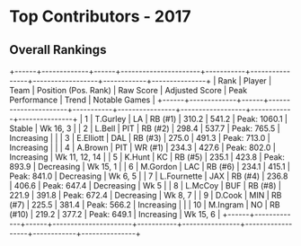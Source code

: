 # Top Contributors - 2017

## Overall Rankings

+------+-------------+------+----------------------+-----------+----------------+------------------+------------+---------------+
| Rank | Player      | Team | Position (Pos. Rank) | Raw Score | Adjusted Score | Peak Performance | Trend      | Notable Games |
+------+-------------+------+----------------------+-----------+----------------+------------------+------------+---------------+
| 1    | T.Gurley    | LA   | RB (#1)              | 310.2     | 541.2          | Peak: 1060.1     | Stable     | Wk 16, 3      |
| 2    | L.Bell      | PIT  | RB (#2)              | 298.4     | 537.7          | Peak: 765.5      | Increasing |               |
| 3    | E.Elliott   | DAL  | RB (#3)              | 275.0     | 491.3          | Peak: 713.0      | Increasing |               |
| 4    | A.Brown     | PIT  | WR (#1)              | 234.3     | 427.6          | Peak: 802.0      | Increasing | Wk 11, 12, 14 |
| 5    | K.Hunt      | KC   | RB (#5)              | 235.1     | 423.8          | Peak: 893.9      | Decreasing | Wk 15, 1      |
| 6    | M.Gordon    | LAC  | RB (#6)              | 234.1     | 415.1          | Peak: 841.0      | Decreasing | Wk 6, 5       |
| 7    | L.Fournette | JAX  | RB (#4)              | 236.8     | 406.6          | Peak: 647.4      | Decreasing | Wk 5          |
| 8    | L.McCoy     | BUF  | RB (#8)              | 221.9     | 391.8          | Peak: 672.4      | Decreasing | Wk 8, 7       |
| 9    | D.Cook      | MIN  | RB (#7)              | 225.5     | 381.4          | Peak: 566.2      | Increasing |               |
| 10   | M.Ingram    | NO   | RB (#10)             | 219.2     | 377.2          | Peak: 649.1      | Increasing | Wk 15, 6      |
+------+-------------+------+----------------------+-----------+----------------+------------------+------------+---------------+

